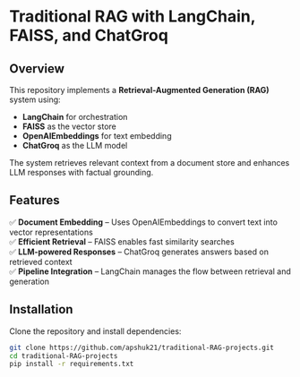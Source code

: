 # Traditional RAG with LangChain, FAISS, and ChatGroq

## Overview
This repository implements a **Retrieval-Augmented Generation (RAG)** system using:
- **LangChain** for orchestration
- **FAISS** as the vector store
- **OpenAIEmbeddings** for text embedding
- **ChatGroq** as the LLM model  

The system retrieves relevant context from a document store and enhances LLM responses with factual grounding.

## Features
✅ **Document Embedding** – Uses OpenAIEmbeddings to convert text into vector representations  
✅ **Efficient Retrieval** – FAISS enables fast similarity searches  
✅ **LLM-powered Responses** – ChatGroq generates answers based on retrieved context  
✅ **Pipeline Integration** – LangChain manages the flow between retrieval and generation  

## Installation
Clone the repository and install dependencies:
```bash
git clone https://github.com/apshuk21/traditional-RAG-projects.git
cd traditional-RAG-projects
pip install -r requirements.txt

